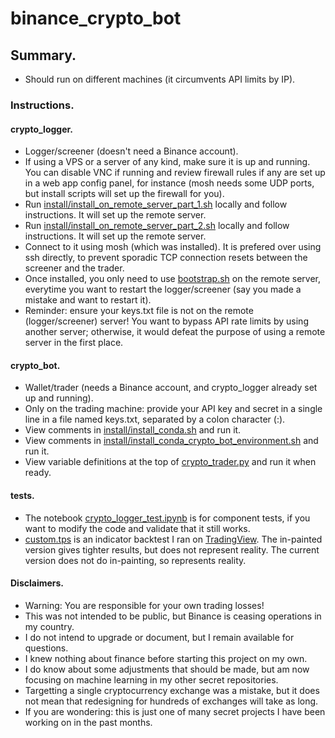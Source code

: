 # binance_crypto_bot

## Summary.

- Should run on different machines (it circumvents API limits by IP).

### Instructions.

#### crypto_logger.

- Logger/screener (doesn't need a Binance account).
- If using a VPS or a server of any kind, make sure it is up and running. You can disable VNC if running and review firewall rules if any are set up in a web app config panel, for instance (mosh needs some UDP ports, but install scripts will set up the firewall for you).
- Run [install/install_on_remote_server_part_1.sh](https://github.com/abstractguy/crypto_bot/blob/main/install/install_on_remote_server_part_1.sh) locally and follow instructions. It will set up the remote server.
- Run [install/install_on_remote_server_part_2.sh](https://github.com/abstractguy/crypto_bot/blob/main/install/install_on_remote_server_part_2.sh) locally and follow instructions. It will set up the remote server.
- Connect to it using mosh (which was installed). It is prefered over using ssh directly, to prevent sporadic TCP connection resets between the screener and the trader.
- Once installed, you only need to use [bootstrap.sh](https://github.com/abstractguy/crypto_bot/blob/main/bootstrap.sh) on the remote server, everytime you want to restart the logger/screener (say you made a mistake and want to restart it).
- Reminder: ensure your keys.txt file is not on the remote (logger/screener) server! You want to bypass API rate limits by using another server; otherwise, it would defeat the purpose of using a remote server in the first place.

#### crypto_bot.

- Wallet/trader (needs a Binance account, and crypto_logger already set up and running).
- Only on the trading machine: provide your API key and secret in a single line in a file named keys.txt, separated by a colon character (:).
- View comments in [install/install_conda.sh](https://github.com/abstractguy/crypto_bot/blob/main/install/install_conda.sh) and run it.
- View comments in [install/install_conda_crypto_bot_environment.sh](https://github.com/abstractguy/crypto_bot/blob/main/install/install_conda_crypto_bot_environment.sh) and run it.
- View variable definitions at the top of [crypto_trader.py](https://github.com/abstractguy/crypto_bot/blob/main/crypto_trader.py) and run it when ready.

#### tests.

- The notebook [crypto_logger_test.ipynb](https://github.com/abstractguy/crypto_bot/blob/main/crypto_logger_test.ipynb) is for component tests, if you want to modify the code and validate that it still works.
- [custom.tps](https://github.com/abstractguy/crypto_bot/blob/main/custom.tps) is an indicator backtest I ran on [TradingView](https://www.tradingview.com). The in-painted version gives tighter results, but does not represent reality. The current version does not do in-painting, so represents reality.

#### Disclaimers.

- Warning: You are responsible for your own trading losses!
- This was not intended to be public, but Binance is ceasing operations in my country.
- I do not intend to upgrade or document, but I remain available for questions.
- I knew nothing about finance before starting this project on my own.
- I do know about some adjustments that should be made, but am now focusing on machine learning in my other secret repositories.
- Targetting a single cryptocurrency exchange was a mistake, but it does not mean that redesigning for hundreds of exchanges will take as long.
- If you are wondering: this is just one of many secret projects I have been working on in the past months.

